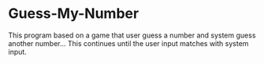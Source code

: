 # Guess-My-Number
This program based on a game that user guess a number and system guess another number... This continues until the user input matches with system input.
